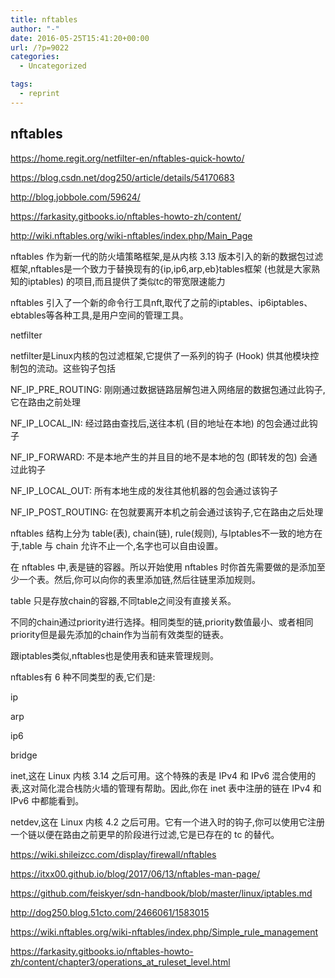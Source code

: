 ```yaml
---
title: nftables
author: "-"
date: 2016-05-25T15:41:20+00:00
url: /?p=9022
categories:
  - Uncategorized

tags:
  - reprint
---
```

## nftables
<https://home.regit.org/netfilter-en/nftables-quick-howto/>
  
<https://blog.csdn.net/dog250/article/details/54170683>
  
<http://blog.jobbole.com/59624/>
  
<https://farkasity.gitbooks.io/nftables-howto-zh/content/>
  
<http://wiki.nftables.org/wiki-nftables/index.php/Main_Page>

nftables 作为新一代的防火墙策略框架,是从内核 3.13 版本引入的新的数据包过滤框架,nftables是一个致力于替换现有的{ip,ip6,arp,eb}tables框架 (也就是大家熟知的iptables) 的项目,而且提供了类似tc的带宽限速能力
  
nftables 引入了一个新的命令行工具nft,取代了之前的iptables、ip6iptables、ebtables等各种工具,是用户空间的管理工具。

netfilter
  
netfilter是Linux内核的包过滤框架,它提供了一系列的钩子 (Hook) 供其他模块控制包的流动。这些钩子包括
  
NF_IP_PRE_ROUTING: 刚刚通过数据链路层解包进入网络层的数据包通过此钩子,它在路由之前处理
  
NF_IP_LOCAL_IN: 经过路由查找后,送往本机 (目的地址在本地) 的包会通过此钩子
  
NF_IP_FORWARD: 不是本地产生的并且目的地不是本地的包 (即转发的包) 会通过此钩子
  
NF_IP_LOCAL_OUT: 所有本地生成的发往其他机器的包会通过该钩子
  
NF_IP_POST_ROUTING: 在包就要离开本机之前会通过该钩子,它在路由之后处理

nftables 结构上分为 table(表), chain(链), rule(规则), 与Iptables不一致的地方在于,table 与 chain 允许不止一个,名字也可以自由设置。
  
在 nftables 中,表是链的容器。所以开始使用 nftables 时你首先需要做的是添加至少一个表。然后,你可以向你的表里添加链,然后往链里添加规则。

table 只是存放chain的容器,不同table之间没有直接关系。
  
不同的chain通过priority进行选择。相同类型的链,priority数值最小、或者相同priority但是最先添加的chain作为当前有效类型的链表。
  
跟iptables类似,nftables也是使用表和链来管理规则。
  
nftables有 6 种不同类型的表,它们是: 
  
ip
  
arp
  
ip6
  
bridge
  
inet,这在 Linux 内核 3.14 之后可用。这个特殊的表是 IPv4 和 IPv6 混合使用的表,这对简化混合栈防火墙的管理有帮助。因此,你在 inet 表中注册的链在 IPv4 和 IPv6 中都能看到。
  
netdev,这在 Linux 内核 4.2 之后可用。它有一个进入时的钩子,你可以使用它注册一个链以便在路由之前更早的阶段进行过滤,它是已存在的 tc 的替代。

https://wiki.shileizcc.com/display/firewall/nftables
  
https://itxx00.github.io/blog/2017/06/13/nftables-man-page/
  
https://github.com/feiskyer/sdn-handbook/blob/master/linux/iptables.md
  
http://dog250.blog.51cto.com/2466061/1583015

https://wiki.nftables.org/wiki-nftables/index.php/Simple_rule_management

https://farkasity.gitbooks.io/nftables-howto-zh/content/chapter3/operations_at_ruleset_level.html
